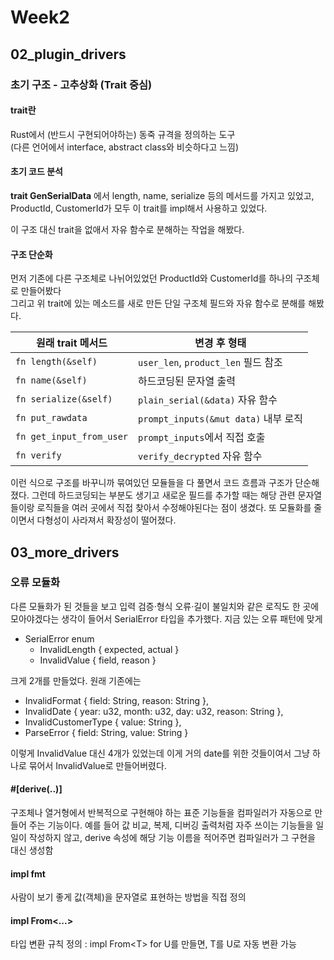 # Week2
## 02_plugin_drivers
### 초기 구조 - 고추상화 (Trait 중심)
#### trait란
Rust에서 (반드시 구현되어야하는) 동죽 규격을 정의하는 도구\
(다른 언어에서 interface, abstract class와 비슷하다고 느낌)

#### 초기 코드 분석
**trait GenSerialData** 에서 length, name, serialize 등의 메서드를 가지고 있었고, ProductId, CustomerId가 모두 이 trait를 impl해서 사용하고 있었다.

이 구조 대신 trait을 없애서 자유 함수로 분해하는 작업을 해봤다.

#### 구조 단순화
먼저 기존에 다른 구조체로 나뉘어있었던 ProductId와 CustomerId를 하나의 구조체로 만들어봤다\
그리고 위 trait에 있는 메소드를 새로 만든 단일 구조체 필드와 자유 함수로 분해를 해봤다.

| 원래 trait 메서드             | 변경 후 형태                          |
| ------------------------ | -------------------------------- |
| `fn length(&self)`       | `user_len`, `product_len` 필드 참조  |
| `fn name(&self)`         | 하드코딩된 문자열 출력                     |
| `fn serialize(&self)`    | `plain_serial(&data)` 자유 함수      |
| `fn put_rawdata`         | `prompt_inputs(&mut data)` 내부 로직 |
| `fn get_input_from_user` | `prompt_inputs`에서 직접 호출          |
| `fn verify`              | `verify_decrypted` 자유 함수         |

이런 식으로 구조를 바꾸니까 묶여있던 모듈들을 다 풀면서 코드 흐름과 구조가 단순해졌다. 그런데 하드코딩되는 부분도 생기고 새로운 필드를 추가할 때는 해당 관련 문자열들이랑 로직들을 여러 곳에서 직접 찾아서 수정해야된다는 점이 생겼다. 또 모듈화를 줄이면서 다형성이 사라져서 확장성이 떨어졌다.

## 03_more_drivers
### 오류 모듈화
다른 모듈화가 된 것들을 보고 입력 검증·형식 오류·길이 불일치와 같은 로직도 한 곳에 모아야겠다는 생각이 들어서 SerialError 타입을 추가했다. 지금 있는 오류 패턴에 맞게
- SerialError enum
    - InvalidLength { expected, actual }
    - InvalidValue { field, reason }

크게 2개를 만들었다. 원래 기존에는
- InvalidFormat { field: String, reason: String },
- InvalidDate { year: u32, month: u32, day: u32, reason: String },
- InvalidCustomerType { value: String },
- ParseError { field: String, value: String }

이렇게 InvalidValue 대신 4개가 있었는데 이게 거의 date를 위한 것들이여서 그냥 하나로 묶어서 InvalidValue로 만들어버렸다.

#### \#[derive(..)]
구조체나 열거형에서 반복적으로 구현해야 하는 표준 기능들을 컴파일러가 자동으로 만들어 주는 기능이다. 예를 들어 값 비교, 복제, 디버깅 출력처럼 자주 쓰이는 기능들을 일일이 작성하지 않고, derive 속성에 해당 기능 이름을 적어주면 컴파일러가 그 구현을 대신 생성함

#### impl fmt
사람이 보기 좋게 값(객체)을 문자열로 표현하는 방법을 직접 정의

#### impl From<...>
타입 변환 규칙 정의 : impl From\<T> for U를 만들면, T를 U로 자동 변환 가능